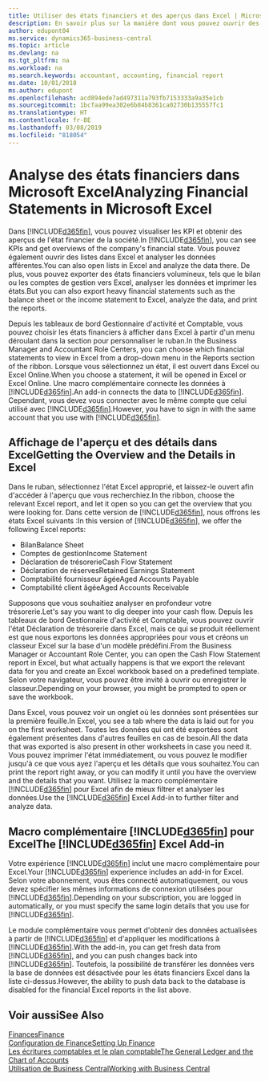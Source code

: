 ```yaml
---
title: Utiliser des états financiers et des aperçus dans Excel | Microsoft Docs
description: En savoir plus sur la manière dont vous pouvez ouvrir des états financiers dans Microsoft Excel à partir de Business Central pour une meilleure analyse.
author: edupont04
ms.service: dynamics365-business-central
ms.topic: article
ms.devlang: na
ms.tgt_pltfrm: na
ms.workload: na
ms.search.keywords: accountant, accounting, financial report
ms.date: 10/01/2018
ms.author: edupont
ms.openlocfilehash: acd894ede7ad497311a793fb7153333a9a35e1cb
ms.sourcegitcommit: 1bcfaa99ea302e6b84b8361ca02730b135557fc1
ms.translationtype: HT
ms.contentlocale: fr-BE
ms.lasthandoff: 03/08/2019
ms.locfileid: "818054"
---
```

# <a name="analyzing-financial-statements-in-microsoft-excel"></a><span data-ttu-id="91598-103">Analyse des états financiers dans Microsoft Excel</span><span class="sxs-lookup"><span data-stu-id="91598-103">Analyzing Financial Statements in Microsoft Excel</span></span>
<span data-ttu-id="91598-104">Dans [!INCLUDE[d365fin](includes/d365fin_md.md)], vous pouvez visualiser les KPI et obtenir des aperçus de l'état financier de la société.</span><span class="sxs-lookup"><span data-stu-id="91598-104">In [!INCLUDE[d365fin](includes/d365fin_md.md)], you can see KPIs and get overviews of the company's financial state.</span></span> <span data-ttu-id="91598-105">Vous pouvez également ouvrir des listes dans Excel et analyser les données afférentes.</span><span class="sxs-lookup"><span data-stu-id="91598-105">You can also open lists in Excel and analyze the data there.</span></span> <span data-ttu-id="91598-106">De plus, vous pouvez exporter des états financiers volumineux, tels que le bilan ou les comptes de gestion vers Excel, analyser les données et imprimer les états.</span><span class="sxs-lookup"><span data-stu-id="91598-106">But you can also export heavy financial statements such as the balance sheet or the income statement to Excel, analyze the data, and print the reports.</span></span>  

<span data-ttu-id="91598-107">Depuis les tableaux de bord Gestionnaire d'activité et Comptable, vous pouvez choisir les états financiers à afficher dans Excel à partir d'un menu déroulant dans la section pour personnaliser le ruban.</span><span class="sxs-lookup"><span data-stu-id="91598-107">In the Business Manager and Accountant Role Centers, you can choose which financial statements to view in Excel from a drop-down menu in the Reports section of the ribbon.</span></span> <span data-ttu-id="91598-108">Lorsque vous sélectionnez un état, il est ouvert dans Excel ou Excel Online.</span><span class="sxs-lookup"><span data-stu-id="91598-108">When you choose a statement, it will be opened in Excel or Excel Online.</span></span> <span data-ttu-id="91598-109">Une macro complémentaire connecte les données à [!INCLUDE[d365fin](includes/d365fin_md.md)].</span><span class="sxs-lookup"><span data-stu-id="91598-109">An add-in connects the data to [!INCLUDE[d365fin](includes/d365fin_md.md)].</span></span> <span data-ttu-id="91598-110">Cependant, vous devez vous connecter avec le même compte que celui utilisé avec [!INCLUDE[d365fin](includes/d365fin_md.md)].</span><span class="sxs-lookup"><span data-stu-id="91598-110">However, you have to sign in with the same account that you use with [!INCLUDE[d365fin](includes/d365fin_md.md)].</span></span>  

## <a name="getting-the-overview-and-the-details-in-excel"></a><span data-ttu-id="91598-111">Affichage de l'aperçu et des détails dans Excel</span><span class="sxs-lookup"><span data-stu-id="91598-111">Getting the Overview and the Details in Excel</span></span>
<span data-ttu-id="91598-112">Dans le ruban, sélectionnez l'état Excel approprié, et laissez-le ouvert afin d'accéder à l'aperçu que vous recherchiez.</span><span class="sxs-lookup"><span data-stu-id="91598-112">In the ribbon, choose the relevant Excel report, and let it open so you can get the overview that you were looking for.</span></span> <span data-ttu-id="91598-113">Dans cette version de [!INCLUDE[d365fin](includes/d365fin_md.md)], nous offrons les états Excel suivants :</span><span class="sxs-lookup"><span data-stu-id="91598-113">In this version of [!INCLUDE[d365fin](includes/d365fin_md.md)], we offer the following Excel reports:</span></span>

- <span data-ttu-id="91598-114">Bilan</span><span class="sxs-lookup"><span data-stu-id="91598-114">Balance Sheet</span></span>  
- <span data-ttu-id="91598-115">Comptes de gestion</span><span class="sxs-lookup"><span data-stu-id="91598-115">Income Statement</span></span>  
- <span data-ttu-id="91598-116">Déclaration de trésorerie</span><span class="sxs-lookup"><span data-stu-id="91598-116">Cash Flow Statement</span></span>  
- <span data-ttu-id="91598-117">Déclaration de réserves</span><span class="sxs-lookup"><span data-stu-id="91598-117">Retained Earnings Statement</span></span>  
- <span data-ttu-id="91598-118">Comptabilité fournisseur âgée</span><span class="sxs-lookup"><span data-stu-id="91598-118">Aged Accounts Payable</span></span>  
- <span data-ttu-id="91598-119">Comptabilité client âgée</span><span class="sxs-lookup"><span data-stu-id="91598-119">Aged Accounts Receivable</span></span>  

<span data-ttu-id="91598-120">Supposons que vous souhaitiez analyser en profondeur votre trésorerie.</span><span class="sxs-lookup"><span data-stu-id="91598-120">Let's say you want to dig deeper into your cash flow.</span></span> <span data-ttu-id="91598-121">Depuis les tableaux de bord Gestionnaire d'activité et Comptable, vous pouvez ouvrir l'état Déclaration de trésorerie dans Excel, mais ce qui se produit réellement est que nous exportons les données appropriées pour vous et créons un classeur Excel sur la base d'un modèle prédéfini.</span><span class="sxs-lookup"><span data-stu-id="91598-121">From the Business Manager or Accountant Role Center, you can open the Cash Flow Statement report in Excel, but what actually happens is that we export the relevant data for you and create an Excel workbook based on a predefined template.</span></span> <span data-ttu-id="91598-122">Selon votre navigateur, vous pouvez être invité à ouvrir ou enregistrer le classeur.</span><span class="sxs-lookup"><span data-stu-id="91598-122">Depending on your browser, you might be prompted to open or save the workbook.</span></span>  

<span data-ttu-id="91598-123">Dans Excel, vous pouvez voir un onglet où les données sont présentées sur la première feuille.</span><span class="sxs-lookup"><span data-stu-id="91598-123">In Excel, you see a tab where the data is laid out for you on the first worksheet.</span></span> <span data-ttu-id="91598-124">Toutes les données qui ont été exportées sont également présentes dans d'autres feuilles en cas de besoin.</span><span class="sxs-lookup"><span data-stu-id="91598-124">All the data that was exported is also present in other worksheets in case you need it.</span></span> <span data-ttu-id="91598-125">Vous pouvez imprimer l'état immédiatement, ou vous pouvez le modifier jusqu'à ce que vous ayez l'aperçu et les détails que vous souhaitez.</span><span class="sxs-lookup"><span data-stu-id="91598-125">You can print the report right away, or you can modify it until you have the overview and the details that you want.</span></span> <span data-ttu-id="91598-126">Utilisez la macro complémentaire [!INCLUDE[d365fin](includes/d365fin_md.md)] pour Excel afin de mieux filtrer et analyser les données.</span><span class="sxs-lookup"><span data-stu-id="91598-126">Use the [!INCLUDE[d365fin](includes/d365fin_md.md)] Excel Add-in to further filter and analyze data.</span></span>  

## <a name="the-included365finincludesd365finmdmd-excel-add-in"></a><span data-ttu-id="91598-127">Macro complémentaire [!INCLUDE[d365fin](includes/d365fin_md.md)] pour Excel</span><span class="sxs-lookup"><span data-stu-id="91598-127">The [!INCLUDE[d365fin](includes/d365fin_md.md)] Excel Add-in</span></span>
<span data-ttu-id="91598-128">Votre expérience [!INCLUDE[d365fin](includes/d365fin_md.md)] inclut une macro complémentaire pour Excel.</span><span class="sxs-lookup"><span data-stu-id="91598-128">Your [!INCLUDE[d365fin](includes/d365fin_md.md)] experience includes an add-in for Excel.</span></span> <span data-ttu-id="91598-129">Selon votre abonnement, vous êtes connecté automatiquement, ou vous devez spécifier les mêmes informations de connexion utilisées pour [!INCLUDE[d365fin](includes/d365fin_md.md)].</span><span class="sxs-lookup"><span data-stu-id="91598-129">Depending on your subscription, you are logged in automatically, or you must specify the same login details that you use for [!INCLUDE[d365fin](includes/d365fin_md.md)].</span></span>  

<span data-ttu-id="91598-130">Le module complémentaire vous permet d'obtenir des données actualisées à partir de [!INCLUDE[d365fin](includes/d365fin_md.md)] et d'appliquer les modifications à [!INCLUDE[d365fin](includes/d365fin_md.md)].</span><span class="sxs-lookup"><span data-stu-id="91598-130">With the add-in, you can get fresh data from [!INCLUDE[d365fin](includes/d365fin_md.md)], and you can push changes back into [!INCLUDE[d365fin](includes/d365fin_md.md)].</span></span> <span data-ttu-id="91598-131">Toutefois, la possibilité de transférer les données vers la base de données est désactivée pour les états financiers Excel dans la liste ci-dessus.</span><span class="sxs-lookup"><span data-stu-id="91598-131">However, the ability to push data back to the database is disabled for the financial Excel reports in the list above.</span></span>  

## <a name="see-also"></a><span data-ttu-id="91598-132">Voir aussi</span><span class="sxs-lookup"><span data-stu-id="91598-132">See Also</span></span>
[<span data-ttu-id="91598-133">Finances</span><span class="sxs-lookup"><span data-stu-id="91598-133">Finance</span></span>](finance.md)  
[<span data-ttu-id="91598-134">Configuration de Finance</span><span class="sxs-lookup"><span data-stu-id="91598-134">Setting Up Finance</span></span>](finance-setup-finance.md)  
[<span data-ttu-id="91598-135">Les écritures comptables et le plan comptable</span><span class="sxs-lookup"><span data-stu-id="91598-135">The General Ledger and the Chart of Accounts</span></span>](finance-general-ledger.md)  
[<span data-ttu-id="91598-136">Utilisation de Business Central</span><span class="sxs-lookup"><span data-stu-id="91598-136">Working with Business Central</span></span>](ui-work-product.md)  
